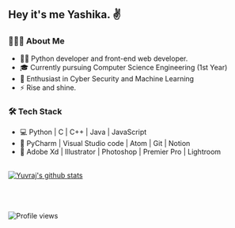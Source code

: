 <h2> Hey it's me Yashika. ✌️</h2>

<h3> 👨🏻‍💻 About Me </h3>

- 👨‍💻 Python developer and front-end web developer.
- 🎓 Currently pursuing Computer Science Engineering (1st Year) 
- 🌱 Enthusiast in Cyber Security and Machine Learning
- ⚡ Rise and shine.

<h3>🛠 Tech Stack</h3>

- 💻 Python | C | C++ | Java | JavaScript
- 🔧 PyCharm | Visual Studio code | Atom | Git | Notion
- 💽 Adobe Xd | Illustrator | Photoshop | Premier Pro | Lightroom

<br>

<a href="https://github.com/yashikaverma29">
 <img align="center" src="https://github-readme-stats.vercel.app/api?username=yashikaverma29&show_icons=true&theme=light&line_height=27" alt="Yuvraj's github stats"/>
</a>

<br>
<br>
<br>
<br>

![Profile views](https://gpvc.arturio.dev/yashikaverma29) 


